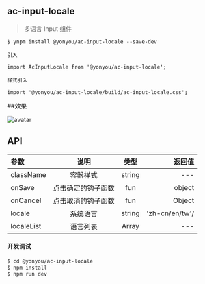 ## ac-input-locale

>  多语言 Input 组件


```
$ ynpm install @yonyou/ac-input-locale --save-dev

引入

import AcInputLocale from '@yonyou/ac-input-locale';

样式引入

import '@yonyou/ac-input-locale/build/ac-input-locale.css';
```

##效果
 
 ![avatar](https://github.com/tinper-acs/ac-input-locale/local.jpg)

## API

|参数|说明|类型|返回值|
|:--|:---:|:--:|---:|
|className|容器样式|string| --- |
|onSave|点击确定的钩子函数|fun|object |
|onCancel|点击取消的钩子函数|fun|Object |
|locale|系统语言|string |'zh-cn/en/tw'/ |
|localeList|语言列表|Array| ---|

       

#### 开发调试

```sh
$ cd @yonyou/ac-input-locale
$ npm install
$ npm run dev
```

